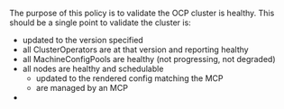 The purpose of this policy is to validate the OCP cluster is healthy.  This should be a single point to validate the cluster is:
- updated to the version specified
- all ClusterOperators are at that version and reporting healthy
- all MachineConfigPools are healthy (not progressing, not degraded)
- all nodes are healthy and schedulable
  - updated to the rendered config matching the MCP
  - are managed by an MCP
- 